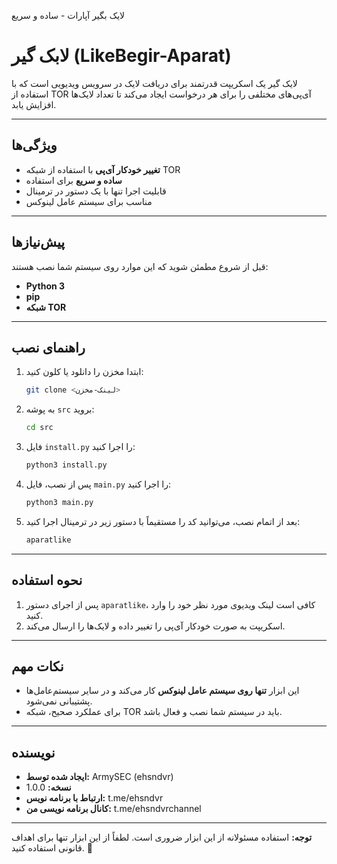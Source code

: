 لایک بگیر آپارات - ساده و سریع
# لابک گیر (LikeBegir-Aparat)

لایک گیر یک اسکریپت قدرتمند برای دریافت لایک در سرویس ویدیویی است که با استفاده از TOR آی‌پی‌های مختلفی را برای هر درخواست ایجاد می‌کند تا تعداد لایک‌ها افزایش یابد.

---

## ویژگی‌ها

- **تغییر خودکار آی‌پی** با استفاده از شبکه TOR
- **ساده و سریع** برای استفاده
- قابلیت اجرا تنها با یک دستور در ترمینال
- مناسب برای سیستم عامل لینوکس

---

## پیش‌نیازها

قبل از شروع مطمئن شوید که این موارد روی سیستم شما نصب هستند:
- **Python 3**
- **pip**
- **شبکه TOR**

---

## راهنمای نصب

1. ابتدا مخزن را دانلود یا کلون کنید:
   ```bash
   git clone <لینک-مخزن>
   ```
   
2. به پوشه `src` بروید:
   ```bash
   cd src
   ```

3. فایل `install.py` را اجرا کنید:
   ```bash
   python3 install.py
   ```

4. پس از نصب، فایل `main.py` را اجرا کنید:
   ```bash
   python3 main.py
   ```

5. بعد از اتمام نصب، می‌توانید کد را مستقیماً با دستور زیر در ترمینال اجرا کنید:
   ```bash
   aparatlike
   ```

---

## نحوه استفاده

1. پس از اجرای دستور `aparatlike`، کافی است لینک ویدیوی مورد نظر خود را وارد کنید.
2. اسکریپت به صورت خودکار آی‌پی را تغییر داده و لایک‌ها را ارسال می‌کند.

---

## نکات مهم

- این ابزار **تنها روی سیستم عامل لینوکس** کار می‌کند و در سایر سیستم‌عامل‌ها پشتیبانی نمی‌شود.
- برای عملکرد صحیح، شبکه TOR باید در سیستم شما نصب و فعال باشد.

---

## نویسنده

- **ایجاد شده توسط:** ArmySEC (ehsndvr)  
- **نسخه:** 1.0.0
- **ارتباط با برنامه نویس:** t.me/ehsndvr
- **کانال برنامه نویسی من:** t.me/ehsndvrchannel
---

**توجه:** استفاده مسئولانه از این ابزار ضروری است. لطفاً از این ابزار تنها برای اهداف قانونی استفاده کنید. 🚀
